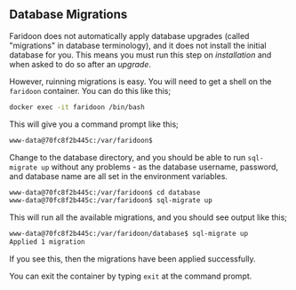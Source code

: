## Database Migrations

Faridoon does not automatically apply database upgrades (called "migrations" in database terminology), and it does not install the initial database for you. This means you must run this step on *installation* and when asked to do so after an *upgrade*.

However, ruinning migrations is easy. You will need to get a shell on the `faridoon` container. You can do this like this;

``` bash
docker exec -it faridoon /bin/bash
```

This will give you a command prompt like this;

```bash
www-data@70fc8f2b445c:/var/faridoon$
```

Change to the database directory, and you should be able to run `sql-migrate up` without any problems - as the database username, password, and database name are all set in the environment variables.

```bash
www-data@70fc8f2b445c:/var/faridoon$ cd database
www-data@70fc8f2b445c:/var/faridoon$ sql-migrate up
```

This will run all the available migrations, and you should see output like this;

```bash
www-data@70fc8f2b445c:/var/faridoon/database$ sql-migrate up
Applied 1 migration
```

If you see this, then the migrations have been applied successfully.

You can exit the container by typing `exit` at the command prompt.
